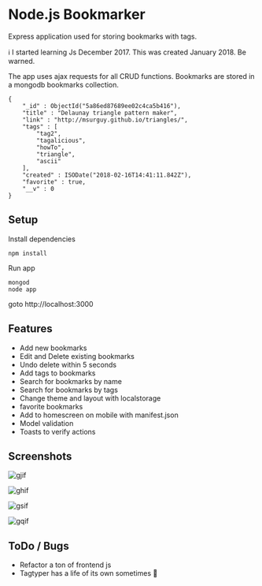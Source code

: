 # Node.js Bookmarker
Express application used for storing bookmarks with tags.  
  
:information_source: I started learning Js December 2017. This was created January 2018. Be warned.
  
The app uses ajax requests for all CRUD functions. Bookmarks are stored in a mongodb bookmarks collection.  
```
{
    "_id" : ObjectId("5a86ed87689ee02c4ca5b416"),
    "title" : "Delaunay triangle pattern maker",
    "link" : "http://msurguy.github.io/triangles/",
    "tags" : [ 
        "tag2", 
        "tagalicious", 
        "howTo", 
        "triangle", 
        "ascii"
    ],
    "created" : ISODate("2018-02-16T14:41:11.842Z"),
    "favorite" : true,
    "__v" : 0
}
```

## Setup
Install dependencies
```
npm install
```

Run app 
```
mongod
node app
```
goto http://localhost:3000

## Features
- Add new bookmarks
- Edit and Delete existing bookmarks
- Undo delete within 5 seconds
- Add tags to bookmarks
- Search for bookmarks by name
- Search for bookmarks by tags
- Change theme and layout with localstorage
- favorite bookmarks
- Add to homescreen on mobile with manifest.json
- Model validation
- Toasts to verify actions

## Screenshots
![gjif](https://user-images.githubusercontent.com/33398703/37847353-dde75a56-2ed0-11e8-943a-e8eebaca0d5c.gif)

![ghif](https://user-images.githubusercontent.com/33398703/37847389-fa203198-2ed0-11e8-92a8-6910fd58c40c.gif)

![gsif](https://user-images.githubusercontent.com/33398703/37847425-18ee9308-2ed1-11e8-98ac-4aea863258bf.gif)

![gqif](https://user-images.githubusercontent.com/33398703/37847434-1fa3ed1a-2ed1-11e8-95f4-e33cef122ce9.gif)


## ToDo / Bugs
- Refactor a ton of frontend js
- Tagtyper has a life of its own sometimes :poop:
